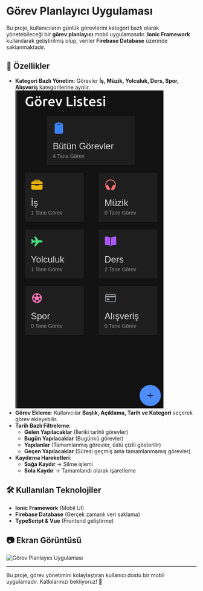 # Görev Planlayıcı Uygulaması

Bu proje, kullanıcıların günlük görevlerini kategori bazlı olarak yönetebileceği bir **görev planlayıcı** mobil uygulamasıdır. **Ionic Framework** kullanılarak geliştirilmiş olup, veriler **Firebase Database** üzerinde saklanmaktadır.

## 📌 Özellikler
- **Kategori Bazlı Yönetim**: Görevler **İş, Müzik, Yolculuk, Ders, Spor, Alışveriş** kategorilerine ayrılır.
  ![Görev Planlayıcı Uygulaması](images/mainPage.png)
- **Görev Ekleme**: Kullanıcılar **Başlık, Açıklama, Tarih ve Kategori** seçerek görev ekleyebilir.
- **Tarih Bazlı Filtreleme**:
    - **Gelen Yapılacaklar** (İleriki tarihli görevler)
    - **Bugün Yapılacaklar** (Bugünkü görevler)
    - **Yapılanlar** (Tamamlanmış görevler, üstü çizili gösterilir)
    - **Geçen Yapılacaklar** (Süresi geçmiş ama tamamlanmamış görevler)
- **Kaydırma Hareketleri**:
    - **Sağa Kaydır** → Silme işlemi
    - **Sola Kaydır** → Tamamlandı olarak işaretleme

## 🛠 Kullanılan Teknolojiler
- **Ionic Framework** (Mobil UI)
- **Firebase Database** (Gerçek zamanlı veri saklama)
- **TypeScript & Vue** (Frontend geliştirme)

## 📷 Ekran Görüntüsü
![Görev Planlayıcı Uygulaması](image/screenshot.png)

---
Bu proje, görev yönetimini kolaylaştıran kullanıcı dostu bir mobil uygulamadır. Katkılarınızı bekliyoruz! 🎯

